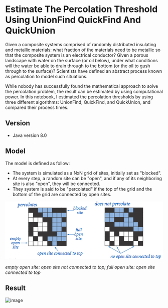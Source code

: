 # Estimate The Percolation Threshold Using UnionFind QuickFind And QuickUnion
Given a composite systems comprised of randomly distributed insulating and metallic materials: what fraction of the materials need to be metallic so that the composite system is an electrical conductor? Given a porous landscape with water on the surface (or oil below), under what conditions will the water be able to drain through to the bottom (or the oil to gush through to the surface)? Scientists have defined an abstract process known as percolation to model such situations.

While nobody has successfully found the mathematical approach to solve the percolation problem, the result can be estimated by using computational power. In this notebook, I estimated the percolation thresholds by using three different algorithms: UnionFind, QuickFind, and QuickUnion, and compared their process times. 

## Version
- Java version 8.0

## Model
The model is defined as follow:
- The system is simulated as a NxN grid of sites, initially set as "blocked".
- At every step, a random site can be "open", and if any of its neighboring site is also "open", they will be connected.
- They system is said to be "percolated" if the top of the grid and the bottom of the grid are connected by open sites.

![image](percolation.PNG)

*empty open site: open site not connected to top; full open site: open site connected to top*

## Result
![image](QuickFind.PNG)
